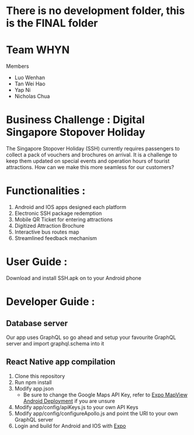 # There is no development folder, this is the FINAL folder

# Team WHYN
Members
* Luo Wenhan
* Tan Wei Hao
* Yap Ni
* Nicholas Chua

# Business Challenge :  Digital Singapore Stopover Holiday
The Singapore Stopover Holiday (SSH) currently requires passengers to collect a pack of vouchers and brochures on arrival. It is a challenge to keep them updated on special events and operation hours of tourist attractions. How can we make this more seamless for our customers?

# Functionalities :
1. Android and IOS apps designed each platform
2. Electronic SSH package redemption
3. Mobile QR Ticket for entering attractions
4. Digitized Attraction Brochure
5. Interactive bus routes map
6. Streamlined feedback mechanism

# User Guide :
Download and install SSH.apk on to your Android phone

# Developer Guide :
## Database server
Our app uses GraphQL so go ahead and setup your favourite GraphQL server and import graphql.schema into it

## React Native app compilation
1. Clone this repository
2. Run npm install
3. Modify app.json
    - Be sure to change the Google Maps API Key, refer to [Expo MapView Android Deployment](https://docs.expo.io/versions/latest/sdk/map-view.html) if you are unsure
4. Modify app/config/apiKeys.js to your own API Keys
5. Modify app/config/configureApollo.js and point the URI to your own GraphQL server
6. Login and build for Android and IOS with [Expo](https://docs.expo.io/versions/latest/guides/building-standalone-apps.html)

